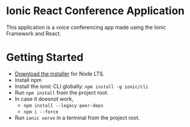 # Ionic React Conference Application

This application is a voice conferencing app made using the Ionic Framework and React.


# Getting Started

* [Download the installer](https://nodejs.org/) for Node LTS.
* Install npm 
* Install the ionic CLI globally: `npm install -g ionic/cli`
* Run `npm install` from the project root.
* In case it doesnot work,
    - `npm install --legacy-peer-deps`
    - `npm i --force`
* Run `ionic serve` in a terminal from the project root.